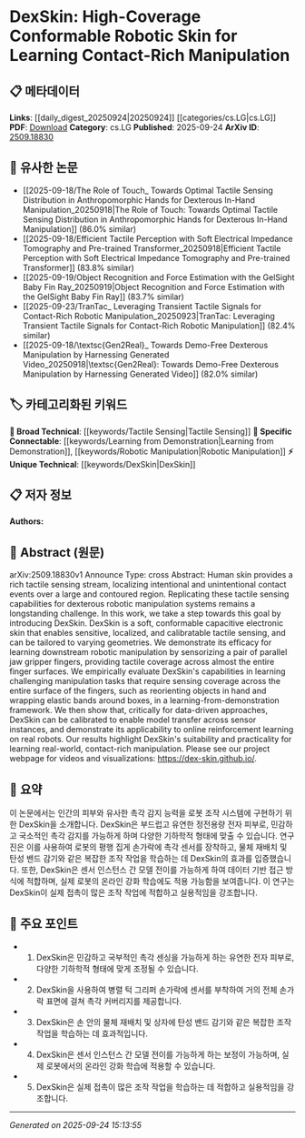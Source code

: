 <!-- KEYWORD_LINKING_METADATA:
{
  "processed_timestamp": "2025-09-24T15:13:55.049308",
  "vocabulary_version": "1.0",
  "selected_keywords": [
    "DexSkin",
    "Tactile Sensing",
    "Learning from Demonstration",
    "Robotic Manipulation"
  ],
  "rejected_keywords": [],
  "similarity_scores": {
    "DexSkin": 0.78,
    "Tactile Sensing": 0.82,
    "Learning from Demonstration": 0.79,
    "Robotic Manipulation": 0.77
  },
  "extraction_method": "AI_prompt_based",
  "budget_applied": true,
  "candidates_json": {
    "candidates": [
      {
        "surface": "DexSkin",
        "canonical": "DexSkin",
        "aliases": [
          "Conformable Robotic Skin"
        ],
        "category": "unique_technical",
        "rationale": "DexSkin is a novel technology specific to this paper, offering unique tactile sensing capabilities for robotic manipulation.",
        "novelty_score": 0.85,
        "connectivity_score": 0.65,
        "specificity_score": 0.9,
        "link_intent_score": 0.78
      },
      {
        "surface": "tactile sensing",
        "canonical": "Tactile Sensing",
        "aliases": [
          "Touch Sensing"
        ],
        "category": "broad_technical",
        "rationale": "Tactile sensing is a fundamental concept in robotics, linking to various sensor technologies and applications.",
        "novelty_score": 0.45,
        "connectivity_score": 0.88,
        "specificity_score": 0.7,
        "link_intent_score": 0.82
      },
      {
        "surface": "learning-from-demonstration",
        "canonical": "Learning from Demonstration",
        "aliases": [
          "LfD"
        ],
        "category": "specific_connectable",
        "rationale": "Learning from Demonstration is a key method in robotics for transferring human skills to robots, facilitating connections to machine learning.",
        "novelty_score": 0.6,
        "connectivity_score": 0.85,
        "specificity_score": 0.8,
        "link_intent_score": 0.79
      },
      {
        "surface": "robotic manipulation",
        "canonical": "Robotic Manipulation",
        "aliases": [
          "Robot Handling"
        ],
        "category": "specific_connectable",
        "rationale": "Robotic manipulation is central to the paper's focus, connecting to broader robotics and AI research.",
        "novelty_score": 0.5,
        "connectivity_score": 0.9,
        "specificity_score": 0.75,
        "link_intent_score": 0.77
      }
    ],
    "ban_list_suggestions": [
      "method",
      "experiment",
      "performance"
    ]
  },
  "decisions": [
    {
      "candidate_surface": "DexSkin",
      "resolved_canonical": "DexSkin",
      "decision": "linked",
      "scores": {
        "novelty": 0.85,
        "connectivity": 0.65,
        "specificity": 0.9,
        "link_intent": 0.78
      }
    },
    {
      "candidate_surface": "tactile sensing",
      "resolved_canonical": "Tactile Sensing",
      "decision": "linked",
      "scores": {
        "novelty": 0.45,
        "connectivity": 0.88,
        "specificity": 0.7,
        "link_intent": 0.82
      }
    },
    {
      "candidate_surface": "learning-from-demonstration",
      "resolved_canonical": "Learning from Demonstration",
      "decision": "linked",
      "scores": {
        "novelty": 0.6,
        "connectivity": 0.85,
        "specificity": 0.8,
        "link_intent": 0.79
      }
    },
    {
      "candidate_surface": "robotic manipulation",
      "resolved_canonical": "Robotic Manipulation",
      "decision": "linked",
      "scores": {
        "novelty": 0.5,
        "connectivity": 0.9,
        "specificity": 0.75,
        "link_intent": 0.77
      }
    }
  ]
}
-->

# DexSkin: High-Coverage Conformable Robotic Skin for Learning Contact-Rich Manipulation

## 📋 메타데이터

**Links**: [[daily_digest_20250924|20250924]] [[categories/cs.LG|cs.LG]]
**PDF**: [Download](https://arxiv.org/pdf/2509.18830.pdf)
**Category**: cs.LG
**Published**: 2025-09-24
**ArXiv ID**: [2509.18830](https://arxiv.org/abs/2509.18830)

## 🔗 유사한 논문
- [[2025-09-18/The Role of Touch_ Towards Optimal Tactile Sensing Distribution in Anthropomorphic Hands for Dexterous In-Hand Manipulation_20250918|The Role of Touch: Towards Optimal Tactile Sensing Distribution in Anthropomorphic Hands for Dexterous In-Hand Manipulation]] (86.0% similar)
- [[2025-09-18/Efficient Tactile Perception with Soft Electrical Impedance Tomography and Pre-trained Transformer_20250918|Efficient Tactile Perception with Soft Electrical Impedance Tomography and Pre-trained Transformer]] (83.8% similar)
- [[2025-09-19/Object Recognition and Force Estimation with the GelSight Baby Fin Ray_20250919|Object Recognition and Force Estimation with the GelSight Baby Fin Ray]] (83.7% similar)
- [[2025-09-23/TranTac_ Leveraging Transient Tactile Signals for Contact-Rich Robotic Manipulation_20250923|TranTac: Leveraging Transient Tactile Signals for Contact-Rich Robotic Manipulation]] (82.4% similar)
- [[2025-09-18/\textsc{Gen2Real}_ Towards Demo-Free Dexterous Manipulation by Harnessing Generated Video_20250918|\textsc{Gen2Real}: Towards Demo-Free Dexterous Manipulation by Harnessing Generated Video]] (82.0% similar)

## 🏷️ 카테고리화된 키워드
**🧠 Broad Technical**: [[keywords/Tactile Sensing|Tactile Sensing]]
**🔗 Specific Connectable**: [[keywords/Learning from Demonstration|Learning from Demonstration]], [[keywords/Robotic Manipulation|Robotic Manipulation]]
**⚡ Unique Technical**: [[keywords/DexSkin|DexSkin]]

## 📋 저자 정보

**Authors:** 

## 📄 Abstract (원문)

arXiv:2509.18830v1 Announce Type: cross 
Abstract: Human skin provides a rich tactile sensing stream, localizing intentional and unintentional contact events over a large and contoured region. Replicating these tactile sensing capabilities for dexterous robotic manipulation systems remains a longstanding challenge. In this work, we take a step towards this goal by introducing DexSkin. DexSkin is a soft, conformable capacitive electronic skin that enables sensitive, localized, and calibratable tactile sensing, and can be tailored to varying geometries. We demonstrate its efficacy for learning downstream robotic manipulation by sensorizing a pair of parallel jaw gripper fingers, providing tactile coverage across almost the entire finger surfaces. We empirically evaluate DexSkin's capabilities in learning challenging manipulation tasks that require sensing coverage across the entire surface of the fingers, such as reorienting objects in hand and wrapping elastic bands around boxes, in a learning-from-demonstration framework. We then show that, critically for data-driven approaches, DexSkin can be calibrated to enable model transfer across sensor instances, and demonstrate its applicability to online reinforcement learning on real robots. Our results highlight DexSkin's suitability and practicality for learning real-world, contact-rich manipulation. Please see our project webpage for videos and visualizations: https://dex-skin.github.io/.

## 📝 요약

이 논문에서는 인간의 피부와 유사한 촉각 감지 능력을 로봇 조작 시스템에 구현하기 위한 DexSkin을 소개합니다. DexSkin은 부드럽고 유연한 정전용량 전자 피부로, 민감하고 국소적인 촉각 감지를 가능하게 하며 다양한 기하학적 형태에 맞출 수 있습니다. 연구진은 이를 사용하여 로봇의 평행 집게 손가락에 촉각 센서를 장착하고, 물체 재배치 및 탄성 밴드 감기와 같은 복잡한 조작 작업을 학습하는 데 DexSkin의 효과를 입증했습니다. 또한, DexSkin은 센서 인스턴스 간 모델 전이를 가능하게 하여 데이터 기반 접근 방식에 적합하며, 실제 로봇의 온라인 강화 학습에도 적용 가능함을 보여줍니다. 이 연구는 DexSkin이 실제 접촉이 많은 조작 작업에 적합하고 실용적임을 강조합니다.

## 🎯 주요 포인트

- 1. DexSkin은 민감하고 국부적인 촉각 센싱을 가능하게 하는 유연한 전자 피부로, 다양한 기하학적 형태에 맞게 조정될 수 있습니다.
- 2. DexSkin을 사용하여 병렬 턱 그리퍼 손가락에 센서를 부착하여 거의 전체 손가락 표면에 걸쳐 촉각 커버리지를 제공합니다.
- 3. DexSkin은 손 안의 물체 재배치 및 상자에 탄성 밴드 감기와 같은 복잡한 조작 작업을 학습하는 데 효과적입니다.
- 4. DexSkin은 센서 인스턴스 간 모델 전이를 가능하게 하는 보정이 가능하며, 실제 로봇에서의 온라인 강화 학습에 적용할 수 있습니다.
- 5. DexSkin은 실제 접촉이 많은 조작 작업을 학습하는 데 적합하고 실용적임을 강조합니다.


---

*Generated on 2025-09-24 15:13:55*